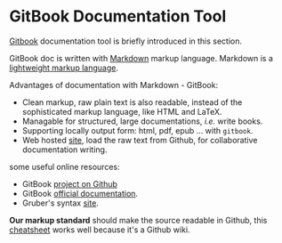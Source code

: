 # GitBook Documentation Tool


[Gitbook](https://www.gitbook.com) documentation tool is briefly introduced in this section.

GitBook doc is written with [Markdown](http://en.wikipedia.org/wiki/Markdown) markup language. 
Markdown is a [lightweight markup language](http://en.wikipedia.org/wiki/Lightweight_markup_language).

Advantages of documentation with Markdown - GitBook:

* Clean markup, raw plain text is also readable, instead of the sophisticated markup language, like HTML and LaTeX.
* Managable for structured, large documentations, *i.e.* write books.
* Supporting locally output form: html, pdf, epub ... with `gitbook`.
* Web hosted [site](https://www.gitbook.com), load the raw text from Github, for collaborative documentation writing.

some useful online resources:
* GitBook [project on Github](https://github.com/GitbookIO/gitbook)
* GitBook [official documentation](http://help.gitbook.com/). 
* Gruber's syntax [site](http://daringfireball.net/projects/markdown/syntax).

**Our markup standard** should make the source readable in Github, 
this [cheatsheet](https://github.com/adam-p/markdown-here/wiki/Markdown-Cheatsheet) works well because it's a Github wiki.





